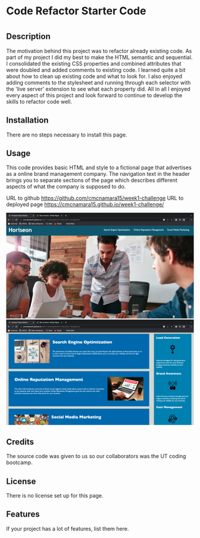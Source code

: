 # Code Refactor Starter Code
# <Your-Project-Title>

## Description


The motivation behind this project was to refactor already existing code. As part of my project I did my best to make the HTML semantic and sequential. I consolidated the existing CSS properties and combined attributes that were doubled and added comments to existing code. I learned quite a bit about how to clean up existing code and what to look for. I also enjoyed adding comments to the stylesheet and running through each selector with the 'live server' extension to see what each property did. All in all I enjoyed every aspect of this project and look forward to continue to develop the skills to refactor code well.


## Installation
There are no steps necessary to install this page.
<!-- What are the steps required to install your project? Provide a step-by-step description of how to get the development environment running. -->

## Usage

This code provides basic HTML and style to a fictional page that advertises as a online brand management company. The navigation text in the header brings you to separate sections of the page which describes different aspects of what the company is supposed to do.

URL to github https://github.com/cmcnamara15/week1-challenge
URL to deployed page https://cmcnamara15.github.io/week1-challenge/

![alt text](assets/images/wk1chlng.png)
![alt text](assets/images/wk1chlng2.png)

## Credits
The source code was given to us so our collaborators was the UT coding bootcamp. 

## License
There is no license set up for this page.


## Features

If your project has a lot of features, list them here.


